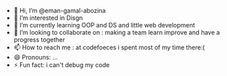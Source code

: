 - 👋 Hi, I’m @eman-gamal-abozina
- 👀 I’m interested in Disgn
- 🌱 I’m currently learning OOP and DS and little web development
- 💞️ I’m looking to collaborate on : making a team learn improve and have a progress together
- 📫 How to reach me : at codefoeces i spent most of my time there:(
- 😄 Pronouns: ...
- ⚡ Fun fact: i can't debug my code 

<!---
eman-gamal-abozina/eman-gamal-abozina is a ✨ special ✨ repository because its `README.md` (this file) appears on your GitHub profile.
You can click the Preview link to take a look at your changes.
--->
